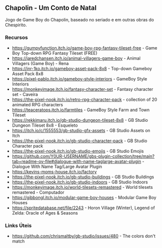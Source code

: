 ## Chapolin - Um Conto de Natal

Jogo de Game Boy do Chapolin, baseado no seriado e em outras obras do Chespirito.

### Recursos

- <https://gumpyfunction.itch.io/game-boy-rpg-fantasy-tileset-free> - Game Boy Top-down RPG Fantasy Tileset (FREE)
- <https://jaredchansen.itch.io/animal-villagers-game-boy> - Animal Villagers (Game Boy) - Rena
- <https://inr-1ko.itch.io/gameboy-asset-pack-8x8> - Top-down Gameboy Asset Pack 8x8
- <https://pixel-pablo.itch.io/gameboy-style-interiors> - GameBoy Style Interiors
- <https://monkeyimage.itch.io/fantasy-character-set> - Fantasy character set - Caveira
- <https://the-pixel-nook.itch.io/retro-rpg-character-pack> - collection of 20 animated RPG characters
- <https://teaceratops.itch.io/farmtiles> - GameBoy Style Farm and Town Tileset
- <https://rekkimaru.itch.io/gb-studio-dungeon-tileset-8x8> - GB Studio Dungeon Tileset 8x8 - Esqueleto
- <https://itch.io/c/1555553/gb-studio-gfx-assets> - GB Studio Assets on Itch
- <https://the-pixel-nook.itch.io/gb-studio-character-pack> - GB Studio Character pack
- <https://the-pixel-nook.itch.io/gb-studio-emojis> - GB Studio Emojis
- <https://github.com/Y0UR-U5ERNAME/gbs-plugin-collection/tree/main?tab=readme-ov-file#dialogue-with-name-taglarge-avatar-plugin> - Dialogue With Name Tag/Large Avatar Plugin
- <https://kevins-moms-house.itch.io/factory>
- <https://the-pixel-nook.itch.io/gb-studio-buildings> - GB Studio Buildings
- <https://the-pixel-nook.itch.io/gb-studio-indoors> - GB Studio Indoors
- <https://monkeyimage.itch.io/world-tilesets-remastered> - World tilesets remastered - Computador
- <https://gibbongl.itch.io/modular-game-boy-houses> - Modular Game Boy Houses
- <https://spritedatabase.net/file/2243> - Horon Village (Winter), Legend of Zelda: Oracle of Ages & Seasons

### Links Úteis

- <https://github.com/chrismaltby/gb-studio/issues/480> - The colors don't match

